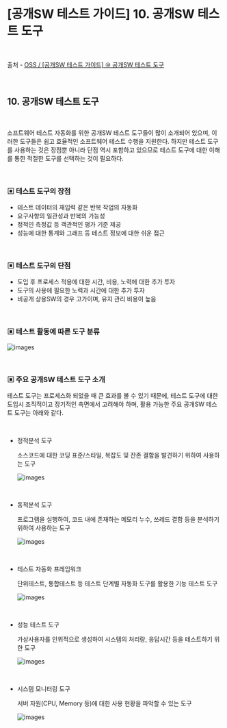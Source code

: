 # [공개SW 테스트 가이드] 10. 공개SW 테스트 도구

<br/>

출처 - [OSS / [공개SW 테스트 가이드] ⑩ 공개SW 테스트 도구](https://www.oss.kr/info_test/show/b3f50bf5-7d67-486f-bc70-d426d6f01dc4?search_keyword=sw+%ED%85%8C%EC%8A%A4%ED%8A%B8&page=4)

<br/>

## 10. 공개SW 테스트 도구

<br/>

소프트웨어 테스트 자동화를 위한 공개SW 테스트 도구들이 많이 소개되어 있으며, 이러한 도구들은 쉽고 효율적인 소프트웨어 테스트 수행을 지원한다. 하지만 테스트 도구를 사용하는 것은 장점뿐 아니라 단점 역시 포함하고 있으므로 테스트 도구에 대한 이해를 통한 적절한 도구를 선택하는 것이 필요하다.

<br/>

### ▣ 테스트 도구의 장점

- 테스트 데이터의 재입력 같은 반복 작업의 자동화
- 요구사항의 일관성과 반복의 가능성
- 정적인 측정값 등 객관적인 평가 기준 제공
- 성능에 대한 통계와 그래프 등 테스트 정보에 대한 쉬운 접근

<br/>

### ▣ 테스트 도구의 단점

- 도입 후 프로세스 적용에 대한 시간, 비용, 노력에 대한 추가 투자
- 도구의 사용에 필요한 노력과 시간에 대한 추가 투자
- 비공개 상용SW의 경우 고가이며, 유지 관리 비용이 높음

<br/>

### ▣ 테스트 활동에 따른 도구 분류

![images](images/20191127-1645-01.png)

<br/>

### ▣ 주요 공개SW 테스트 도구 소개

테스트 도구는 프로세스화 되었을 때 큰 효과를 볼 수 있기 때문에, 테스트 도구에 대한 도입시 조직적이고 장기적인 측면에서 고려해야 하며, 활용 가능한 주요 공개SW 테스트 도구는 아래와 같다.

<br/>

- 정적분석 도구

  소스코드에 대한 코딩 표준/스타일, 복잡도 및 잔존 결함을 발견하기 위하여 사용하는 도구

  ![images](images/20191127-1645-02.png)

<br/>

- 동적분석 도구

  프로그램을 실행하여, 코드 내에 존재하는 메모리 누수, 쓰레드 결함 등을 분석하기 위하여 사용하는 도구

  ![images](images/20191127-1645-03.png)

<br/>

- 테스트 자동화 프레임워크

  단위테스트, 통합테스트 등 테스트 단계별 자동화 도구를 활용한 기능 테스트 도구

  ![images](images/20191127-1645-04.png)

<br/>

- 성능 테스트 도구

  가상사용자를 인위적으로 생성하여 시스템의 처리량, 응답시간 등을 테스트하기 위한 도구

  ![images](images/20191127-1645-05.png)

<br/>

- 시스템 모니터링 도구

  서버 자원(CPU, Memory 등)에 대한 사용 현황을 파악할 수 있는 도구

  ![images](images/20191127-1645-06.png)
